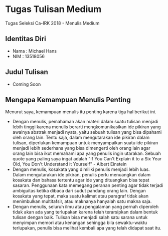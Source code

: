 # Tugas Tulisan Medium
Tugas Seleksi Ca-IRK 2018 - Menulis Medium

## Identitas Diri
- Nama  : Michael Hans
- NIM   : 13518056

## Judul Tulisan
- Coming Soon

## Mengapa Kemampuan Menulis Penting
Menurut saya, kemampuan menulis itu penting karena tiga hal berikut ini.
- Dengan menulis, pemahaman akan materi dalam suatu tulisan menjadi lebih tinggi karena menulis berarti mengkomunikasikan ide pikiran yang awalnya abstrak menjadi nyata, yaitu sebuah tulisan yang bisa dipahami oleh orang lain. Tentu saja, dalam mengutarakan ide pikiran dalam tulisan, diperlukan kemampuan untuk menyampaikan suatu ide pikiran menjadi lebih sederhana yang bisa dimengerti oleh orang lain agar orang lain bisa ikut memahami apa yang penulis ingin utarakan. Sebuah quote yang paling saya ingat adalah "If You Can't Explain it to a Six Year Old, You Don't Understand it Yourself" - Albert Einstein
- Dengan menulis, kosakata yang dimiliki penulis menjadi lebih luas. Dalam mengutarakan ide pikiran, penulis perlu menuangkan dalam kosakata dan bahasa tertentu agar ide yang dituangkan bisa tepat sasaran. Penggunaan kata memegang peranan penting agar tidak terjadi ambiguitas ketika dibaca dari sudut pandang orang lain. Dengan kosakata yang tepat, maka suatu kalimat atau paragraf tidak akan menimbulkan multitafsir, atau maknanya hanyalah satu makna saja.
- Dengan menulis, seluruh ilmu atau pengalaman yang pernah diperoleh tidak akan ada yang terlupakan karena telah terarsipkan dalam bentuk tulisan dengan baik. Tulisan bisa menjadi salah satu sarana untuk menyimpan memori atau kenangan sehingga bila sewaktu-waktu terlupakan, penulis bisa melihat kembali apa yang telah didapat saat itu.
